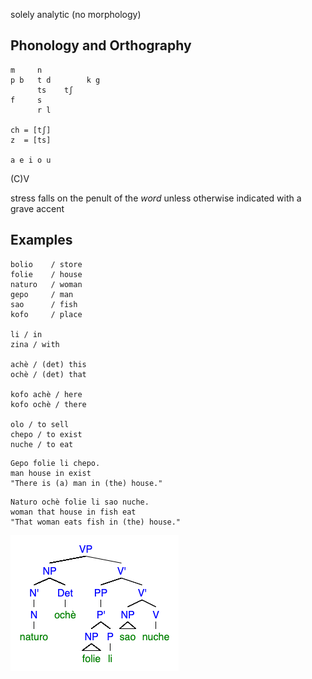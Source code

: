 solely analytic (no morphology)

## Phonology and Orthography
```
m     n
p b   t d        k g
      ts    tʃ
f     s
      r l

ch = [tʃ]
z  = [ts]

a e i o u
```

(C)V

stress falls on the penult of the *word* unless otherwise indicated with a grave accent

## Examples
```
bolio    / store
folie    / house
naturo   / woman
gepo     / man
sao      / fish
kofo     / place

li / in
zina / with

achè / (det) this
ochè / (det) that

kofo achè / here
kofo ochè / there

olo / to sell
chepo / to exist
nuche / to eat
```

```
Gepo folie li chepo.
man house in exist
"There is (a) man in (the) house."
```

```
Naturo ochè folie li sao nuche.
woman that house in fish eat
"That woman eats fish in (the) house."
```

![tree](fish_eat.png)
